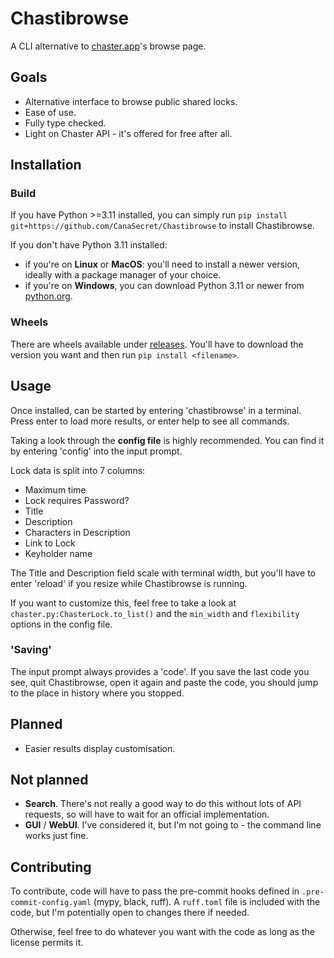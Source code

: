 # Chastibrowse

A CLI alternative to [chaster.app](https://chaster.app)'s browse page.

## Goals

- Alternative interface to browse public shared locks.
- Ease of use.
- Fully type checked.
- Light on Chaster API - it's offered for free after all.

## Installation

### Build

If you have Python >=3.11 installed, you can simply run `pip install git+https://github.com/CanaSecret/Chastibrowse` to install Chastibrowse.

If you don't have Python 3.11 installed:

- if you're on **Linux** or **MacOS**: you'll need to install a newer version, ideally with a package manager of your choice.
- if you're on **Windows**, you can download Python 3.11 or newer from [python.org](https://www.python.org/downloads/).

### Wheels

There are wheels available under [releases](https://github.com/CanaSecret/Chastibrowse/releases). You'll have to download the version you want and then run `pip install <filename>`.

## Usage

Once installed, can be started by entering 'chastibrowse' in a terminal. Press enter to load more results, or enter help to see all commands.

Taking a look through the **config file** is highly recommended. You can find it by entering 'config' into the input prompt.

Lock data is split into 7 columns:

- Maximum time
- Lock requires Password?
- Title
- Description
- Characters in Description
- Link to Lock
- Keyholder name

The Title and Description field scale with terminal width, but you'll have to enter 'reload' if you resize while Chastibrowse is running.

If you want to customize this, feel free to take a look at `chaster.py:ChasterLock.to_list()` and the `min_width` and `flexibility` options in the config file.

### 'Saving'

The input prompt always provides a 'code'. If you save the last code you see, quit Chastibrowse, open it again and paste the code, you should jump to the place in history where you stopped.

## Planned

- Easier results display customisation.

## Not planned

- **Search**. There's not really a good way to do this without lots of API requests, so will have to wait for an official implementation.
- **GUI** / **WebUI**. I've considered it, but I'm not going to - the command line works just fine.

## Contributing

To contribute, code will have to pass the pre-commit hooks defined in `.pre-commit-config.yaml` (mypy, black, ruff). A `ruff.toml` file is included with the code, but I'm potentially open to changes there if needed.

Otherwise, feel free to do whatever you want with the code as long as the license permits it.
